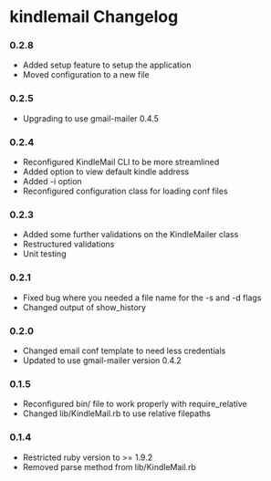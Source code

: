 # kindlemail Changelog

### 0.2.8
* Added setup feature to setup the application
* Moved configuration to a new file

### 0.2.5
* Upgrading to use gmail-mailer 0.4.5

### 0.2.4
* Reconfigured KindleMail CLI to be more streamlined 
* Added option to view default kindle address
* Added -i option
* Reconfigured configuration class for loading conf files

### 0.2.3
* Added some further validations on the KindleMailer class
* Restructured validations
* Unit testing 

### 0.2.1
* Fixed bug where you needed a file name for the -s and -d flags
* Changed output of show_history

### 0.2.0
* Changed email conf template to need less credentials
* Updated to use gmail-mailer version 0.4.2

### 0.1.5
* Reconfigured bin/ file to work properly with require_relative
* Changed lib/KindleMail.rb to use relative filepaths

### 0.1.4
* Restricted ruby version to >= 1.9.2
* Removed parse method from lib/KindleMail.rb


